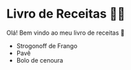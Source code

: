 # Livro de Receitas :man_cook:

Olá! Bem vindo ao meu livro de receitas :wave:

- Strogonoff de Frango
- Pavê
- Bolo de cenoura

